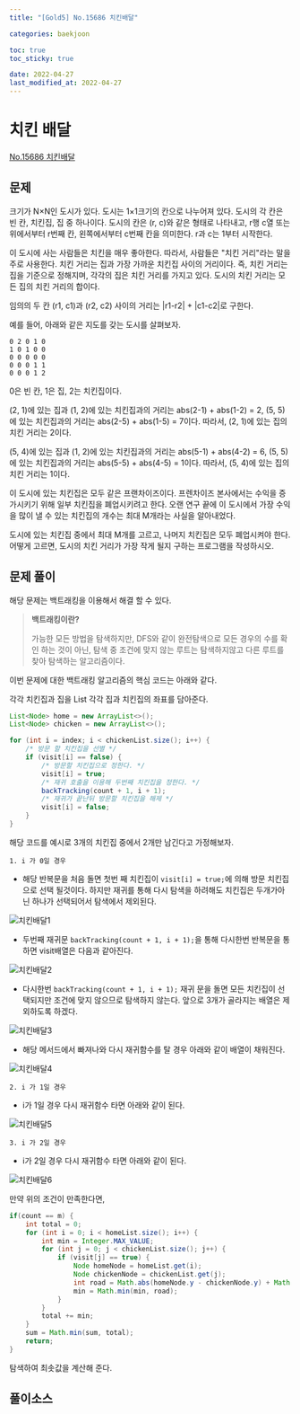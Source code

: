 ```yaml
---
title: "[Gold5] No.15686 치킨배달"

categories: baekjoon

toc: true
toc_sticky: true

date: 2022-04-27
last_modified_at: 2022-04-27
---
```


# 치킨 배달

[No.15686 치킨배달](https://www.acmicpc.net/problem/15686)

## 문제

크기가 N×N인 도시가 있다. 도시는 1×1크기의 칸으로 나누어져 있다. 도시의 각 칸은 빈 칸, 치킨집, 집 중 하나이다. 도시의 칸은 (r, c)와 같은 형태로 나타내고, r행 c열 또는 위에서부터 r번째 칸, 왼쪽에서부터 c번째 칸을 의미한다. r과 c는 1부터 시작한다.

이 도시에 사는 사람들은 치킨을 매우 좋아한다. 따라서, 사람들은 "치킨 거리"라는 말을 주로 사용한다. 치킨 거리는 집과 가장 가까운 치킨집 사이의 거리이다. 즉, 치킨 거리는 집을 기준으로 정해지며, 각각의 집은 치킨 거리를 가지고 있다. 도시의 치킨 거리는 모든 집의 치킨 거리의 합이다.

임의의 두 칸 (r1, c1)과 (r2, c2) 사이의 거리는 |r1-r2| + |c1-c2|로 구한다.

예를 들어, 아래와 같은 지도를 갖는 도시를 살펴보자.
```text
0 2 0 1 0
1 0 1 0 0
0 0 0 0 0
0 0 0 1 1
0 0 0 1 2
```
0은 빈 칸, 1은 집, 2는 치킨집이다.

(2, 1)에 있는 집과 (1, 2)에 있는 치킨집과의 거리는 abs(2-1) + abs(1-2) = 2, (5, 5)에 있는 치킨집과의 거리는 abs(2-5) + abs(1-5) = 7이다. 따라서, (2, 1)에 있는 집의 치킨 거리는 2이다.

(5, 4)에 있는 집과 (1, 2)에 있는 치킨집과의 거리는 abs(5-1) + abs(4-2) = 6, (5, 5)에 있는 치킨집과의 거리는 abs(5-5) + abs(4-5) = 1이다. 따라서, (5, 4)에 있는 집의 치킨 거리는 1이다.

이 도시에 있는 치킨집은 모두 같은 프랜차이즈이다. 프렌차이즈 본사에서는 수익을 증가시키기 위해 일부 치킨집을 폐업시키려고 한다. 오랜 연구 끝에 이 도시에서 가장 수익을 많이 낼 수 있는  치킨집의 개수는 최대 M개라는 사실을 알아내었다.

도시에 있는 치킨집 중에서 최대 M개를 고르고, 나머지 치킨집은 모두 폐업시켜야 한다. 어떻게 고르면, 도시의 치킨 거리가 가장 작게 될지 구하는 프로그램을 작성하시오.

## 문제 풀이

해당 문제는 백트래킹을 이용해서 해결 할 수 있다.

> **백트래킹이란?**  
> 
> 가능한 모든 방법을 탐색하지만, DFS와 같이 완전탐색으로 모든 경우의 수를 확인 하는 것이 아닌, 탐색 중 조건에 맞지 않는 루트는 탐색하지않고 다른 루트를 찾아 탐색하는 알고리즘이다.

이번 문제에 대한 백트래킹 알고리즘의 핵심 코드는 아래와 같다.

각각 치킨집과 집을 List 각각 집과 치킨집의 좌표를 담아준다.

```java
List<Node> home = new ArrayList<>();
List<Node> chicken = new ArrayList<>();
```

```java
for (int i = index; i < chickenList.size(); i++) {
    /* 방문 할 치킨집을 선별 */
    if (visit[i] == false) {
        /* 방문할 치킨집으로 정한다. */
        visit[i] = true;
        /* 재귀 호출을 이용해 두번째 치킨집을 정한다. */
        backTracking(count + 1, i + 1);
        /* 재귀가 끝난뒤 방문할 치킨집을 해제 */
        visit[i] = false;
    }
}
```

해당 코드를 예시로 3개의 치킨집 중에서 2개만 남긴다고 가정해보자.

`1. i 가 0일 경우` 

- 해당 반복문을 처음 돌면 첫번 째 치킨집이 `visit[i] = true;`에 의해 방문 치킨집으로 선택 될것이다. 하지만 재귀를 통해 다시 탐색을 하려해도 치킨집은 두개가아닌 하나가 선택되어서 탐색에서 제외된다.

![치킨배달1]({{site.url}}/assets/image/2022-04-27/chicken1.PNG)

- 두번째 재귀문 `backTracking(count + 1, i + 1);`을 통해 다시한번 반복문을 통하면 visit배열은 다음과 같아진다.

![치킨배달2]({{site.url}}/assets/image/2022-04-27/chicken2.PNG)

- 다시한번 `backTracking(count + 1, i + 1);` 재귀 문을 돌면 모든 치킨집이 선택되지만 조건에 맞지 않으므로 탐색하지 않는다. 앞으로 3개가 골라지는 배열은 제외하도록 하겠다.

![치킨배달3]({{site.url}}/assets/image/2022-04-27/chicken3.PNG)

- 해당 메서드에서 빠져나와 다시 재귀함수를 탈 경우 아래와 같이 배열이 채워진다.

![치킨배달4]({{site.url}}/assets/image/2022-04-27/chicken4.PNG)

`2. i 가 1일 경우` 

- i가 1일 경우 다시 재귀함수 타면 아래와 같이 된다. 

![치킨배달5]({{site.url}}/assets/image/2022-04-27/chicken5.PNG)

`3. i 가 2일 경우`

- i가 2일 경우 다시 재귀함수 타면 아래와 같이 된다.

![치킨배달6]({{site.url}}/assets/image/2022-04-27/chicken6.PNG)

만약 위의 조건이 만족한다면, 

```java
if(count == m) {
    int total = 0;
    for (int i = 0; i < homeList.size(); i++) {
        int min = Integer.MAX_VALUE;
        for (int j = 0; j < chickenList.size(); j++) {
            if (visit[j] == true) {
                Node homeNode = homeList.get(i);
                Node chickenNode = chickenList.get(j);
                int road = Math.abs(homeNode.y - chickenNode.y) + Math.abs(homeNode.x - chickenNode.x);
                min = Math.min(min, road);
            }
        }
        total += min;
    }
    sum = Math.min(sum, total);
    return;
}
```

탐색하여 최솟값을 계산해 준다.

## 풀이소스

<script src="https://gist.github.com/dh37789/181a10160f1ea9ea233b1026a49e6d45.js"></script>